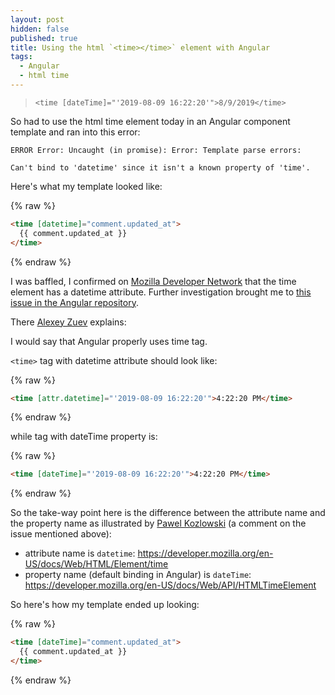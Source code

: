 ```yaml
---
layout: post
hidden: false
published: true
title: Using the html `<time></time>` element with Angular
tags:
  - Angular
  - html time
---
```

> `<time [dateTime]="'2019-08-09 16:22:20'">8/9/2019</time>`

So had to use the html time element today in an Angular component template and ran into this error:

`ERROR Error: Uncaught (in promise): Error: Template parse errors:`

`Can't bind to 'datetime' since it isn't a known property of 'time'.` 

Here's what my template looked like:

{% raw %}
```html
<time [datetime]="comment.updated_at">
  {{ comment.updated_at }}
</time>
```
{% endraw %}

I was baffled, I confirmed on [Mozilla Developer Network](https://developer.mozilla.org/en-US/docs/Web/HTML/Element/time) that the time element has a datetime attribute. Further investigation brought me to [this issue in the Angular repository](https://github.com/angular/angular/issues/26255).

There [Alexey Zuev](https://twitter.com/yurzui?lang=en) explains:

I would say that Angular properly uses time tag.

`<time>` tag with datetime attribute should look like:

{% raw %}
```html
<time [attr.datetime]="'2019-08-09 16:22:20'">4:22:20 PM</time>
```
{% endraw %}

while <time> tag with dateTime property is:

{% raw %}
```html
<time [dateTime]="'2019-08-09 16:22:20'">4:22:20 PM</time>
```
{% endraw %}

So the take-way point here is the difference between the attribute name and the property name as illustrated by [Pawel Kozlowski](https://twitter.com/pkozlowski_os?lang=en) (a comment on the issue mentioned above):

* attribute name is `datetime`: [https://developer.mozilla.org/en-US/docs/Web/HTML/Element/time
  ](https://developer.mozilla.org/en-US/docs/Web/HTML/Element/time)
* property name (default binding in Angular) is `dateTime`: <https://developer.mozilla.org/en-US/docs/Web/API/HTMLTimeElement>

So here's how my template ended up looking:

{% raw %}
```html
<time [dateTime]="comment.updated_at">
  {{ comment.updated_at }}
</time>
```
{% endraw %}
